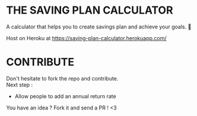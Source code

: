 # THE SAVING PLAN CALCULATOR

A calculator that helps you to create savings plan and achieve your goals. 💸

Host on Heroku at https://saving-plan-calculator.herokuapp.com/

# CONTRIBUTE

Don't hesitate to fork the repo and contribute. <br>
Next step : 
- Allow people to add an annual return rate <br>

You have an idea ? Fork it and send a PR ! <3


